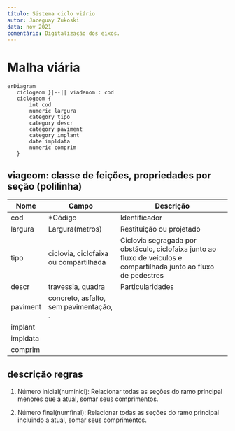 ```yaml
---
título: Sistema ciclo viário
autor: Jaceguay Zukoski
data: nov 2021
comentário: Digitalização dos eixos.
---
```


# Malha viária

```mermaid
erDiagram
   ciclogeom }|--|| viadenom : cod
   ciclogeom {
       int cod
       numeric largura
       category tipo
       category descr
       category paviment
       category implant
       date impldata
       numeric comprim
   }
```

## viageom: classe de feições, propriedades por seção (polilinha)

Nome     | Campo                  | Descrição
---------|------------------------|----------------------------------------------------------------------------
cod      | *Código                | Identificador
largura | Largura(metros) | Restituição ou projetado
tipo | ciclovia, ciclofaixa ou compartilhada | Ciclovia segragada por obstáculo, ciclofaixa junto ao fluxo de veículos e compartilhada junto ao fluxo de pedestres
descr | travessia, quadra | Particularidades
paviment | concreto, asfalto, sem pavimentação, .|
implant | |
impldata | |
comprim | |
## descrição regras

1. Número inicial(numinici): Relacionar todas as seções do ramo principal menores que a atual, somar seus comprimentos.

2. Número final(numfinal): Relacionar todas as seções do ramo principal incluindo a atual, somar seus comprimentos.